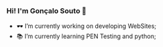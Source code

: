 ### Hi! I'm Gonçalo Souto 👾

<!--
**souto2001/souto2001** is a ✨ _special_ ✨ repository because its `README.md` (this file) appears on your GitHub profile.
-->
- 🕶 I’m currently working on developing WebSites;
- 📚 I’m currently learning PEN Testing and python;
